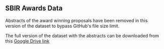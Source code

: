 ## SBIR Awards Data
Abstracts of the award winning proposals have been removed in this version 
of the dataset to bypass GitHub's file size limit.

The full version of the dataset with the abstracts can be downloaded from this [Google Drive link](https://drive.google.com/file/d/1QVQ7S9w2cslncvZ7nIi55PTerYV4fg-K/view?usp=sharing)
